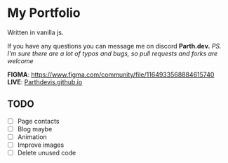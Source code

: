 # My Portfolio #
Written in vanilla js.

If you have any questions you can message me on discord **Parth.dev.**
*PS. I'm sure there are a lot of typos and bugs, so pull requests and forks are welcome*  

**FIGMA**: https://www.figma.com/community/file/1164933568884615740  
**LIVE**: [Parthdevis.github.io](https://Parthdevis.github.io/)

## TODO ##
- [ ] Page contacts
- [ ] Blog maybe
- [ ] Animation
- [ ] Improve images
- [ ] Delete unused code
